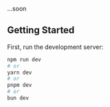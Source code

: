 ...soon

## Getting Started

First, run the development server:

```bash
npm run dev
# or
yarn dev
# or
pnpm dev
# or
bun dev
```

